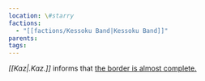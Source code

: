 ```yaml
---
location: \#starry
factions:
  - "[[factions/Kessoku Band|Kessoku Band]]"
parents: 
tags: 
---
```

*[[Kaz|.Kaz.]]* informs that [the border is almost complete.](https://discord.com/channels/1093664259273130084/1093664259273130087/1131585098572124160)
